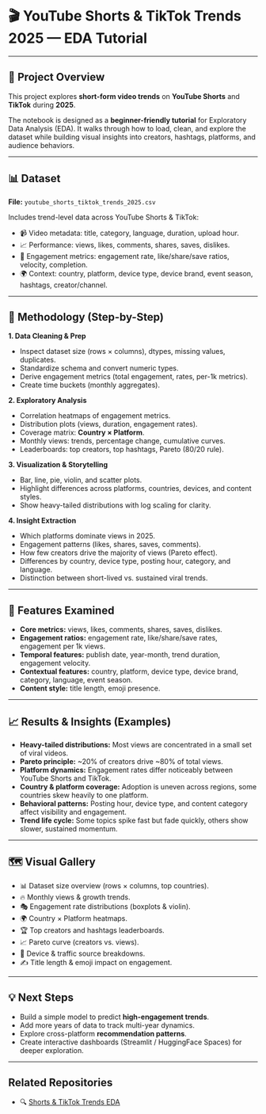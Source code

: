 # 🎬 YouTube Shorts & TikTok Trends 2025 — EDA Tutorial  

---

## 📌 Project Overview  
This project explores **short-form video trends** on **YouTube Shorts** and **TikTok** during **2025**.  

The notebook is designed as a **beginner-friendly tutorial** for Exploratory Data Analysis (EDA). It walks through how to load, clean, and explore the dataset while building visual insights into creators, hashtags, platforms, and audience behaviors.  

---

## 📊 Dataset  
**File:** `youtube_shorts_tiktok_trends_2025.csv`  

Includes trend-level data across YouTube Shorts & TikTok:  
- 📹 Video metadata: title, category, language, duration, upload hour.  
- 📈 Performance: views, likes, comments, shares, saves, dislikes.  
- 🔄 Engagement metrics: engagement rate, like/share/save ratios, velocity, completion.  
- 🌍 Context: country, platform, device type, device brand, event season, hashtags, creator/channel.  

---

## 🔧 Methodology (Step-by-Step)  

**1. Data Cleaning & Prep**  
- Inspect dataset size (rows × columns), dtypes, missing values, duplicates.  
- Standardize schema and convert numeric types.  
- Derive engagement metrics (total engagement, rates, per-1k metrics).  
- Create time buckets (monthly aggregates).  

**2. Exploratory Analysis**  
- Correlation heatmaps of engagement metrics.  
- Distribution plots (views, duration, engagement rates).  
- Coverage matrix: **Country × Platform**.  
- Monthly views: trends, percentage change, cumulative curves.  
- Leaderboards: top creators, top hashtags, Pareto (80/20 rule).  

**3. Visualization & Storytelling**  
- Bar, line, pie, violin, and scatter plots.  
- Highlight differences across platforms, countries, devices, and content styles.  
- Show heavy-tailed distributions with log scaling for clarity.  

**4. Insight Extraction**  
- Which platforms dominate views in 2025.  
- Engagement patterns (likes, shares, saves, comments).  
- How few creators drive the majority of views (Pareto effect).  
- Differences by country, device type, posting hour, category, and language.  
- Distinction between short-lived vs. sustained viral trends.  

---

## 🧠 Features Examined  
- **Core metrics:** views, likes, comments, shares, saves, dislikes.  
- **Engagement ratios:** engagement rate, like/share/save rates, engagement per 1k views.  
- **Temporal features:** publish date, year-month, trend duration, engagement velocity.  
- **Contextual features:** country, platform, device type, device brand, category, language, event season.  
- **Content style:** title length, emoji presence.  

---

## 📈 Results & Insights (Examples)  
- **Heavy-tailed distributions:** Most views are concentrated in a small set of viral videos.  
- **Pareto principle:** ~20% of creators drive ~80% of total views.  
- **Platform dynamics:** Engagement rates differ noticeably between YouTube Shorts and TikTok.  
- **Country & platform coverage:** Adoption is uneven across regions, some countries skew heavily to one platform.  
- **Behavioral patterns:** Posting hour, device type, and content category affect visibility and engagement.  
- **Trend life cycle:** Some topics spike fast but fade quickly, others show slower, sustained momentum.  

---

## 🗺️ Visual Gallery  
- 📊 Dataset size overview (rows × columns, top countries).  
- 🔥 Monthly views & growth trends.  
- 🎭 Engagement rate distributions (boxplots & violin).  
- 🌍 Country × Platform heatmaps.  
- 🏆 Top creators and hashtags leaderboards.  
- 📈 Pareto curve (creators vs. views).  
- 📱 Device & traffic source breakdowns.  
- ✍️ Title length & emoji impact on engagement.  

---

## 💡 Next Steps  
- Build a simple model to predict **high-engagement trends**.  
- Add more years of data to track multi-year dynamics.  
- Explore cross-platform **recommendation patterns**.  
- Create interactive dashboards (Streamlit / HuggingFace Spaces) for deeper exploration.  

---

## Related Repositories
- 🔍 [Shorts & TikTok Trends EDA](https://github.com/tarekmasryo/shorts-tiktok-trends-eda)

